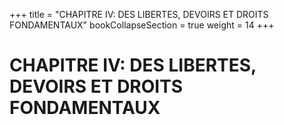 +++
title = "CHAPITRE IV: DES LIBERTES, DEVOIRS ET DROITS FONDAMENTAUX"
bookCollapseSection = true
weight = 14
+++

# CHAPITRE IV: DES LIBERTES, DEVOIRS ET DROITS FONDAMENTAUX
